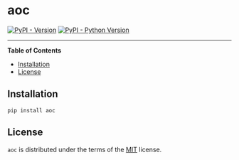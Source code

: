 # aoc

[![PyPI - Version](https://img.shields.io/pypi/v/aoc.svg)](https://pypi.org/project/aoc)
[![PyPI - Python Version](https://img.shields.io/pypi/pyversions/aoc.svg)](https://pypi.org/project/aoc)

-----

**Table of Contents**

- [Installation](#installation)
- [License](#license)

## Installation

```console
pip install aoc
```

## License

`aoc` is distributed under the terms of the [MIT](https://spdx.org/licenses/MIT.html) license.
